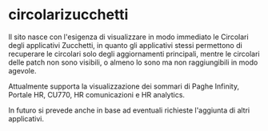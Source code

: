 # circolarizucchetti
Il sito nasce con l'esigenza di visualizzare in modo immediato le Circolari degli applicativi Zucchetti, in quanto gli applicativi stessi permettono di recuperare le circolari solo degli aggiornamenti principali, mentre le circolari delle patch non sono visibili, o almeno lo sono ma non raggiungibili in modo agevole.

Attualmente supporta la visualizzazione dei sommari di Paghe Infinity, Portale HR, CU770, HR comunicazioni e HR analytics.

In futuro si prevede anche in base ad eventuali richieste l'aggiunta di altri applicativi.
